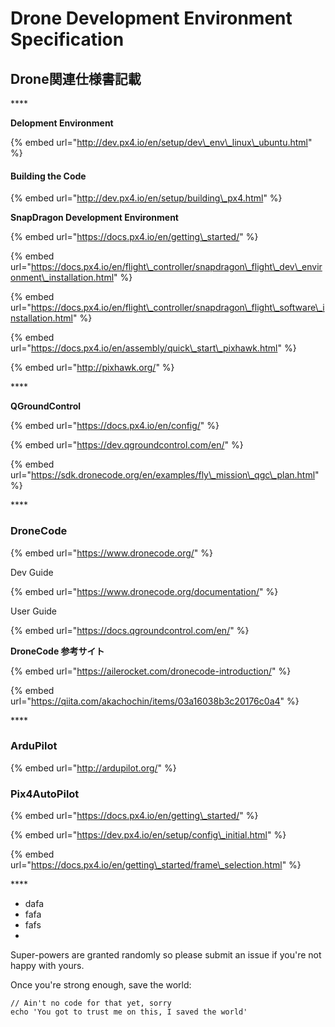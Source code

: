 # Drone Development Environment Specification

## Drone関連仕様書記載

\*\*\*\*

**Delopment Environment**

{% embed url="http://dev.px4.io/en/setup/dev\_env\_linux\_ubuntu.html" %}

#### Building the Code

{% embed url="http://dev.px4.io/en/setup/building\_px4.html" %}

**SnapDragon Development Environment**

{% embed url="https://docs.px4.io/en/getting\_started/" %}

{% embed url="https://docs.px4.io/en/flight\_controller/snapdragon\_flight\_dev\_environment\_installation.html" %}

{% embed url="https://docs.px4.io/en/flight\_controller/snapdragon\_flight\_software\_installation.html" %}

{% embed url="https://docs.px4.io/en/assembly/quick\_start\_pixhawk.html" %}

{% embed url="http://pixhawk.org/" %}

\*\*\*\*

**QGroundControl**

{% embed url="https://docs.px4.io/en/config/" %}

{% embed url="https://dev.qgroundcontrol.com/en/" %}

{% embed url="https://sdk.dronecode.org/en/examples/fly\_mission\_qgc\_plan.html" %}

\*\*\*\*

### **DroneCode**

{% embed url="https://www.dronecode.org/" %}

Dev Guide

{% embed url="https://www.dronecode.org/documentation/" %}

User Guide

{% embed url="https://docs.qgroundcontrol.com/en/" %}

**DroneCode 参考サイト**

{% embed url="https://ailerocket.com/dronecode-introduction/" %}

{% embed url="https://qiita.com/akachochin/items/03a16038b3c20176c0a4" %}

\*\*\*\*

### ArduPilot

{% embed url="http://ardupilot.org/" %}



### **Pix4AutoPilot**

{% embed url="https://docs.px4.io/en/getting\_started/" %}

{% embed url="https://dev.px4.io/en/setup/config\_initial.html" %}

{% embed url="https://docs.px4.io/en/getting\_started/frame\_selection.html" %}

\*\*\*\*























* dafa
* fafa
* fafs
* 




 Super-powers are granted randomly so please submit an issue if you're not happy with yours.

Once you're strong enough, save the world:

```
// Ain't no code for that yet, sorry
echo 'You got to trust me on this, I saved the world'
```



